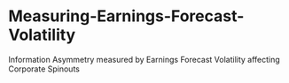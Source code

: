 # Measuring-Earnings-Forecast-Volatility
Information Asymmetry measured by Earnings Forecast Volatility affecting Corporate Spinouts 
